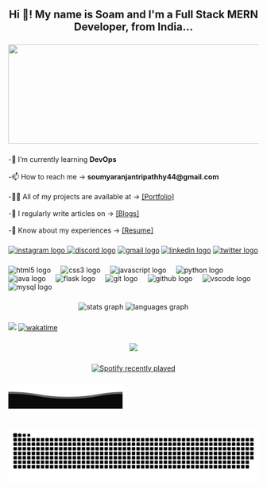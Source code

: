 <h2 align="center">Hi 👋! My name is Soam and I'm a Full Stack MERN Developer, from India...</h2>

###

<img align="center" height="200" width="900" src="img/me.gif"  />

###

<p align="left">-🌱 I’m currently learning <b>DevOps</b><br><br>-📫 How to reach me -> <b> soumyaranjantripathhy44@gmail.com</b><br><br>-👨‍💻 All of my projects are available at -> <a href="https://portfolio-soamtripathy.vercel.app/"> [Portfolio]</a> <br><br>-📝 I regularly write articles on -> <a href="https://soamtripathy.hashnode.dev/">[Blogs]</a> <br><br>-📄 Know about my experiences -> <a href="https://portfolio-soamtripathy.vercel.app/Resume.pdf"> [Resume] </a> </p>

###

<div align="left">
  <a href="https://www.instagram.com/soamtripathy/" target="_blank"><img src="https://img.shields.io/static/v1?message=Instagram&logo=instagram&label=&color=E4405F&logoColor=white&labelColor=&style=for-the-badge" height="35" alt="instagram logo"  />
  </a>
  <a href="https://discord.com/users/525212779481792512" target="_blank"><img src="https://img.shields.io/static/v1?message=Discord&logo=discord&label=&color=7289DA&logoColor=white&labelColor=&style=for-the-badge" height="35" alt="discord logo"  /></a>
  <a href="mailto:soumyaranjantripathy44@gmail.com"><img src="https://img.shields.io/static/v1?message=Gmail&logo=gmail&label=&color=D14836&logoColor=white&labelColor=&style=for-the-badge" height="35" alt="gmail logo"  /></a>
  <a href="https://www.linkedin.com/in/soumyaranjantripathy/" target="_blank"><img src="https://img.shields.io/static/v1?message=LinkedIn&logo=linkedin&label=&color=0077B5&logoColor=white&labelColor=&style=for-the-badge" height="35" alt="linkedin logo"  /></a>
  <a href="https://twitter.com/soamtripathy"><img src="https://img.shields.io/static/v1?message=Twitter&logo=twitter&label=&color=1DA1F2&logoColor=white&labelColor=&style=for-the-badge" height="35" alt="twitter logo"  /></a>
</div>

###


<div align="left">
  <img src="https://cdn.jsdelivr.net/gh/devicons/devicon/icons/html5/html5-original.svg" height="30" alt="html5 logo"  />
  <img width="12" />
  <img src="https://cdn.jsdelivr.net/gh/devicons/devicon/icons/css3/css3-original.svg" height="30" alt="css3 logo"  />
  <img width="12" />
  <img src="https://cdn.jsdelivr.net/gh/devicons/devicon/icons/javascript/javascript-original.svg" height="30" alt="javascript logo"  />
  <img width="12" />
  <img src="https://cdn.jsdelivr.net/gh/devicons/devicon/icons/python/python-original.svg" height="30" alt="python logo"  />
  <img width="12" />
  <img src="https://cdn.jsdelivr.net/gh/devicons/devicon/icons/java/java-original.svg" height="30" alt="java logo"  />
  <img width="12" />
  <img src="https://cdn.jsdelivr.net/gh/devicons/devicon/icons/flask/flask-original.svg" height="30" alt="flask logo"  />
  <img width="12" />
  <img src="https://cdn.jsdelivr.net/gh/devicons/devicon/icons/git/git-original.svg" height="30" alt="git logo"  />
  <img width="12" />
  <img src="https://cdn.jsdelivr.net/gh/devicons/devicon/icons/github/github-original.svg" height="30" alt="github logo"  />
  <img width="12" />
  <img src="https://cdn.jsdelivr.net/gh/devicons/devicon/icons/vscode/vscode-original.svg" height="30" alt="vscode logo"  />
  <img width="12" />
  <img src="https://cdn.jsdelivr.net/gh/devicons/devicon/icons/mysql/mysql-original.svg" height="30" alt="mysql logo"  />
</div>

###


<div align="center">
  <img src="https://github-readme-stats.vercel.app/api?username=soamtripathy&hide_title=false&hide_rank=false&show_icons=true&include_all_commits=true&count_private=true&disable_animations=false&theme=dracula&locale=en&hide_border=false" height="150" alt="stats graph"  />
  <img src="https://github-readme-stats.vercel.app/api/top-langs?username=soamtripathy&locale=en&hide_title=false&layout=compact&card_width=320&langs_count=5&theme=dracula&hide_border=false" height="150" alt="languages graph"  />
</div>

###
![](https://komarev.com/ghpvc/?username=soamtripathy&color=blue)
[![wakatime](https://wakatime.com/badge/user/e3af9269-6869-4ee7-be91-17ddac16dc1f.svg)](https://wakatime.com/@e3af9269-6869-4ee7-be91-17ddac16dc1f)

###
<div align="center">
<a href="https://wakatime.com"><img src="https://wakatime.com/share/@soamtripathy/03d635d0-15ae-4d2b-be5f-12ad1119e1a0.png" /></a>
</div>

###

<div align="center">
  <a href="https://open.spotify.com/user/31zaskvgb6nfy7wankj3pak3aon4">
    <img src="https://spotify-recently-played-readme.vercel.app/api?user=31zaskvgb6nfy7wankj3pak3aon4&count=2&unique=true" alt="Spotify recently played"  />
  </a>
</div>

###

<img align="center" src="img/footer.svg"  />

###

<br clear="both">

<img src="https://raw.githubusercontent.com/soamtripathy/soamtripathy/output/snake.svg" alt="Snake animation" />

###
